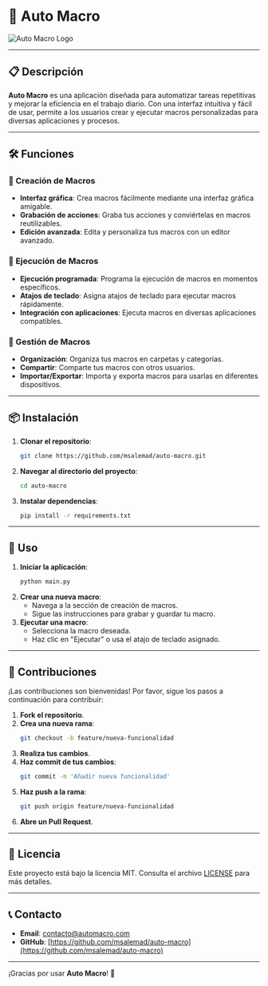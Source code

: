 # 🚀 Auto Macro

![Auto Macro Logo](https://github.com/msalemad/auto-macro/media/robot-chatbot-head.jpg)

---

## 📋 Descripción

**Auto Macro** es una aplicación diseñada para automatizar tareas repetitivas y mejorar la eficiencia en el trabajo diario. Con una interfaz intuitiva y fácil de usar, permite a los usuarios crear y ejecutar macros personalizadas para diversas aplicaciones y procesos.

---

## 🛠️ Funciones

### 🔹 Creación de Macros

- **Interfaz gráfica**: Crea macros fácilmente mediante una interfaz gráfica amigable.
- **Grabación de acciones**: Graba tus acciones y conviértelas en macros reutilizables.
- **Edición avanzada**: Edita y personaliza tus macros con un editor avanzado.

### 🔹 Ejecución de Macros

- **Ejecución programada**: Programa la ejecución de macros en momentos específicos.
- **Atajos de teclado**: Asigna atajos de teclado para ejecutar macros rápidamente.
- **Integración con aplicaciones**: Ejecuta macros en diversas aplicaciones compatibles.

### 🔹 Gestión de Macros

- **Organización**: Organiza tus macros en carpetas y categorías.
- **Compartir**: Comparte tus macros con otros usuarios.
- **Importar/Exportar**: Importa y exporta macros para usarlas en diferentes dispositivos.

---

## 📦 Instalación

1. **Clonar el repositorio**:
   ```sh
   git clone https://github.com/msalemad/auto-macro.git
   ```
2. **Navegar al directorio del proyecto**:
   ```sh
   cd auto-macro
   ```
3. **Instalar dependencias**:
   ```sh
   pip install -r requirements.txt
   ```

---

## 🚀 Uso

1. **Iniciar la aplicación**:
   ```sh
   python main.py
   ```
2. **Crear una nueva macro**:
   - Navega a la sección de creación de macros.
   - Sigue las instrucciones para grabar y guardar tu macro.
3. **Ejecutar una macro**:
   - Selecciona la macro deseada.
   - Haz clic en "Ejecutar" o usa el atajo de teclado asignado.

---

## 🤝 Contribuciones

¡Las contribuciones son bienvenidas! Por favor, sigue los pasos a continuación para contribuir:

1. **Fork el repositorio**.
2. **Crea una nueva rama**:
   ```sh
   git checkout -b feature/nueva-funcionalidad
   ```
3. **Realiza tus cambios**.
4. **Haz commit de tus cambios**:
   ```sh
   git commit -m 'Añadir nueva funcionalidad'
   ```
5. **Haz push a la rama**:
   ```sh
   git push origin feature/nueva-funcionalidad
   ```
6. **Abre un Pull Request**.

---

## 📄 Licencia

Este proyecto está bajo la licencia MIT. Consulta el archivo [LICENSE](LICENSE) para más detalles.

---

## 📞 Contacto

- **Email**: [contacto@automacro.com](mailto:contacto@automacro.com)
- **GitHub**: [https://github.com/msalemad/auto-macro](https://github.com/msalemad/auto-macro)

---

¡Gracias por usar **Auto Macro**! 🎉
